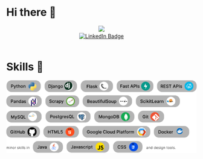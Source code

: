 # Hi there 👋
<div id="header" align="center">
  <img src="https://media1.giphy.com/media/3kPDmoWdBpQPNhCnUG/giphy.gif" width="300"/>
  <div id="badges">
  <a href="https://www.linkedin.com/in/daniel-gonzalez-2b621a1b2">
    <img src="https://img.shields.io/badge/LinkedIn-blue?style=for-the-badge&logo=linkedin&logoColor=white" alt="LinkedIn Badge"/>
  </a>
</div>
</div>
<img src="https://komarev.com/ghpvc/?username=DazzioD2G&style=flat-square&color=blue" alt=""/>



# Skills 💪
<div>
  <img src="Static/Skills.svg" title="Skills" alt="Skills"/>&nbsp;
</div>
